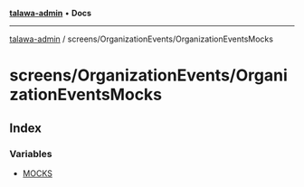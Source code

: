 [**talawa-admin**](../../../README.md) • **Docs**

***

[talawa-admin](../../../modules.md) / screens/OrganizationEvents/OrganizationEventsMocks

# screens/OrganizationEvents/OrganizationEventsMocks

## Index

### Variables

- [MOCKS](variables/MOCKS.md)
